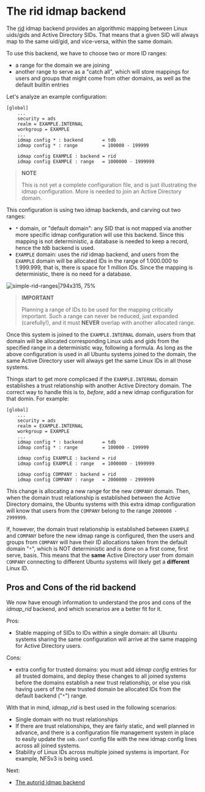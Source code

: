 # The rid idmap backend

The [rid](https://manpages.ubuntu.com/manpages/noble/man8/idmap_rid.8.html) idmap backend provides an algorithmic mapping between Linux uids/gids and Active Directory SIDs. That means that a given SID will always map to the same uid/gid, and vice-versa, within the same domain.

To use this backend, we have to choose two or more ID ranges:
- a range for the domain we are joining
- another range to serve as a "catch all", which will store mappings for users and groups that might come from other domains, as well as the default builtin entries

Let's analyze an example configuration:

    [global]
        ...
        security = ads
        realm = EXAMPLE.INTERNAL
        workgroup = EXAMPLE
        ...
        idmap config * : backend       = tdb
        idmap config * : range         = 100000 - 199999

        idmap config EXAMPLE : backend = rid
        idmap config EXAMPLE : range   = 1000000 - 1999999

> **NOTE**
>
> This is not yet a complete configuration file, and is just illustrating the idmap configuration. More is needed to join an Active Directory domain.

This configuration is using two idmap backends, and carving out two ranges:
- `*` domain, or "default domain": any SID that is not mapped via another more specific idmap configuration will use this backend. Since this mapping is not deterministic, a database is needed to keep a record, hence the *tdb* backend is used.
- `EXAMPLE` domain: uses the *rid* idmap backend, and users from the `EXAMPLE` domain will be allocated IDs in the range of 1.000.000 to 1.999.999, that is, there is space for 1 million IDs. Since the mapping is deterministic, there is no need for a database.

![simple-rid-ranges|794x315, 75%](https://assets.ubuntu.com/v1/87c43d5d-simple-rid-ranges.png)



> **IMPORTANT**
>
> Planning a range of IDs to be used for the mapping critically important. Such a range can never be reduced, just expanded (carefully!), and it must **NEVER** overlap with another allocated range.

Once this system is joined to the `EXAMPLE.INTERNAL` domain, users from that domain will be allocated corresponding Linux uids and gids from the specified range in a deterministic way, following a formula. As long as the above configuration is used in all Ubuntu systems joined to the domain, the same Active Directory user will always get the same Linux IDs in all those systems.

Things start to get more complicaed if the `EXAMPLE.INTERNAL` domain establishes a trust relationship with another Active Directory domain. The correct way to handle this is to, *before*, add a new idmap configuration for that domin. For example:

    [global]
        ...
        security = ads
        realm = EXAMPLE.INTERNAL
        workgroup = EXAMPLE
        ...
        idmap config * : backend       = tdb
        idmap config * : range         = 100000 - 199999

        idmap config EXAMPLE : backend = rid
        idmap config EXAMPLE : range   = 1000000 - 1999999

        idmap config COMPANY : backend = rid
        idmap config COMPANY : range   = 2000000 - 2999999

This change is allocating a new range for the new `COMPANY` domain. Then, when the domain trust relationship is established between the Active Directory domains, the Ubuntu systems with this extra idmap configuration will know that users from the `COMPANY` belong to the range `2000000 - 2999999`.

If, however, the domain trust relationship is established between `EXAMPLE` and `COMPANY` before the new idmap range is configured, then the users and groups from `COMPANY` will have their ID allocations taken from the default domain "`*`", which is NOT deterministic and is done on a first come, first serve, basis. This means that the **same** Active Directory user from domain `COMPANY` connecting to different Ubuntu systems will likely get a **different** Linux ID.

## Pros and Cons of the rid backend
We now have enough information to understand the pros and cons of the *idmap_rid* backend, and which scenarios are a better fit for it.

Pros:
- Stable mapping of SIDs to IDs within a single domain: all Ubuntu systems sharing the same configuration will arrive at the same mapping for Active Directory users.

Cons:
- extra config for trusted domains: you must add *idmap config* entries for all trusted domains, and deploy these changes to all joined systems before the domains establish a new trust relationship, or else you risk having users of the new trusted domain be allocated IDs from the default backend ("`*`") range.

With that in mind, *idmap_rid* is best used in the following scenarios:
- Single domain with no trust relationships
- If there are trust relationships, they are fairly static, and well planned in advance, and there is a configuration file management system in place to easily update the `smb.conf` config file with the new idmap config lines across all joined systems.
- Stability of Linux IDs across multiple joined systems is important. For example, NFSv3 is being used.

Next:

* [The autorid idmap backend](the-autorid-idmap-backend.md)

